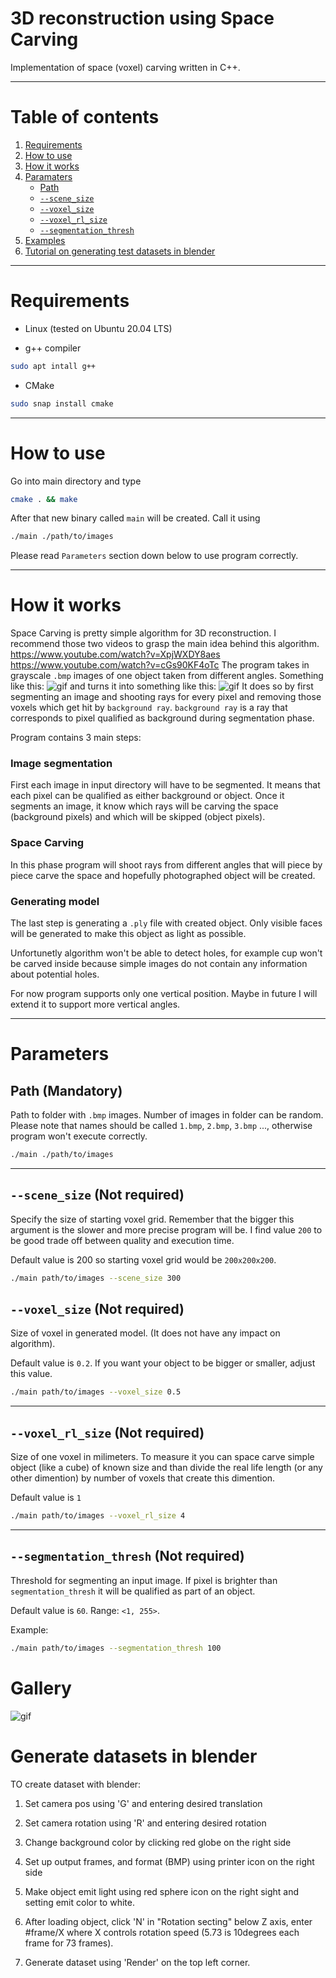 
# 3D reconstruction using Space Carving

Implementation of space (voxel) carving written in C++. 

---

# Table of contents

1. [Requirements](#requirements)
2. [How to use](#how-to-use)
3. [How it works](#how-it-works)
4. [Paramaters](#parameters)
    - [Path](#path)
    - [`--scene_size`](#scene_size)
    - [`--voxel_size`](#voxel_size)
    - [`--voxel_rl_size`](#voxel_rl_size)
    - [`--segmentation_thresh`](#thresh)
5. [Examples](#examples)
6. [Tutorial on generating test datasets in blender](#blender)


---

# Requirements <a name="requirements"></a>

- Linux (tested on Ubuntu 20.04 LTS)

- g++ compiler
```bash
sudo apt intall g++
```

- CMake
```bash
sudo snap install cmake
```

---

# How to use <a name="how-to-use"></a>

Go into main directory and type
```bash
cmake . && make
```
After that new binary called `main` will be created. Call it using
```bash
./main ./path/to/images
```

Please read `Parameters` section down below to use program correctly.


---

# How it works <a name="how-it-works"></a>

Space Carving is pretty simple algorithm for 3D reconstruction. I recommend those two videos to grasp the main idea behind this algorithm.
https://www.youtube.com/watch?v=XpjWXDY8aes
https://www.youtube.com/watch?v=cGs90KF4oTc
The program takes in grayscale `.bmp` images of one object taken from different angles. Something like this:
![gif](./docs_data/input_face.gif)
and turns it into something like this:
![gif](./docs_data/result_face.gif)
It does so by first segmenting an image and shooting rays for every pixel and removing those voxels which get hit by `background ray`.
`background ray` is a ray that corresponds to pixel qualified as background during segmentation phase.

Program contains 3 main steps:

### Image segmentation
First each image in input directory will have to be segmented. It means that each pixel can be qualified as either background or object. Once it segments an image, it know which rays will be carving the space (background pixels) and which will be skipped (object pixels).

### Space Carving
In this phase program will shoot rays from different angles that will piece by piece carve the space and hopefully photographed object will be created.

### Generating model
The last step is generating a `.ply` file with created object. Only visible faces will be generated to make this object as light as possible.

Unfortunetly algorithm won't be able to detect holes, for example cup won't be carved inside because simple images do not contain any information about potential holes.

For now program supports only one vertical position. Maybe in future I will extend it to support more vertical angles.

---

# Parameters <a name="parameters"></a>

## Path (Mandatory) <a name="path"></a>

Path to folder with `.bmp` images. Number of images in folder can be random. Please note that names should be called `1.bmp`, `2.bmp`, `3.bmp` ..., otherwise program won't execute correctly.
```bash
./main ./path/to/images
```
---

## `--scene_size` (Not required) <a name="scene_size"></a>

Specify the size of starting voxel grid. Remember that the bigger this argument is the slower and more precise program will be. I find value `200` to be good trade off between quality and execution time.

Default value is 200 so starting voxel grid would be `200x200x200`.

```bash
./main path/to/images --scene_size 300
```

## `--voxel_size` (Not required) <a name="voxel_size"></a>

Size of voxel in generated model. (It does not have any impact on algorithm).

Default value is `0.2`. If you want your object to be bigger or smaller, adjust this value.

```bash
./main path/to/images --voxel_size 0.5
```
---

## `--voxel_rl_size` (Not required) <a name="voxel_rl_size"></a>

Size of one voxel in milimeters. To measure it you can space carve simple object (like a cube) of known size and than divide the real life length (or any other dimention) by number of voxels that create this dimention. 

Default value is `1`

```bash
./main path/to/images --voxel_rl_size 4
```
---

## `--segmentation_thresh` (Not required) <a name="thresh"></a>

Threshold for segmenting an input image. If pixel is brighter than `segmentation_thresh` it will be qualified as part of an object.

Default value is `60`. Range: `<1, 255>`.

Example:
```bash
./main path/to/images --segmentation_thresh 100
```

# Gallery <a name="gallery"></a>

![gif](./docs_data/result_buggy.gif)

# Generate datasets in blender <a name="blender"></a>

TO create dataset with blender:

1. Set camera pos using 'G' and entering desired translation

2. Set camera rotation using 'R' and entering desired rotation

3. Change background color by clicking red globe on the right side

4. Set up output frames, and format (BMP) using printer icon on the right side

5. Make object emit light using red sphere icon on the right sight and setting emit color to white.

6. After loading object, click 'N' in "Rotation secting" below Z axis, enter #frame/X where X controls rotation speed (5.73 is 10degrees each frame for 73 frames).

7. Generate dataset using 'Render' on the top left corner.
